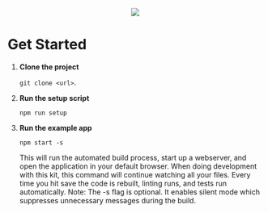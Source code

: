 <p align="center">
  <img src="https://047f018102c8c8f717a6-1efb167bc857a9871c34d9fa1ea1cbde.ssl.cf1.rackcdn.com/myevive_black.png"/>
</p>

# Get Started

1. **Clone the project**

    `git clone <url>`.

2. **Run the setup script**

    `npm run setup`

3. **Run the example app**

    `npm start -s`

    This will run the automated build process, start up a webserver, and open the application in your default browser. When doing development with this kit, this command will continue watching all your files. Every time you hit save the code is rebuilt, linting runs, and tests run automatically. Note: The -s flag is optional. It enables silent mode which suppresses unnecessary messages during the build.
